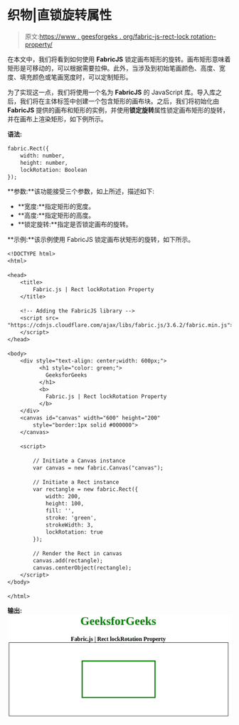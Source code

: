 # 织物|直锁旋转属性

> 原文:[https://www . geesforgeks . org/fabric-js-rect-lock rotation-property/](https://www.geeksforgeeks.org/fabric-js-rect-lockrotation-property/)

在本文中，我们将看到如何使用 **FabricJS** 锁定画布矩形的旋转。画布矩形意味着矩形是可移动的，可以根据需要拉伸。此外，当涉及到初始笔画颜色、高度、宽度、填充颜色或笔画宽度时，可以定制矩形。

为了实现这一点，我们将使用一个名为 **FabricJS** 的 JavaScript 库。导入库之后，我们将在主体标签中创建一个包含矩形的画布块。之后，我们将初始化由 **FabricJS** 提供的画布和矩形的实例，并使用**锁定旋转**属性锁定画布矩形的旋转，并在画布上渲染矩形，如下例所示。

**语法:**

```
fabric.Rect({
    width: number,
    height: number,
    lockRotation: Boolean
});
```

**参数:**该功能接受三个参数，如上所述，描述如下:

*   **宽度:**指定矩形的宽度。
*   **高度:**指定矩形的高度。
*   **锁定旋转:**指定是否锁定画布的旋转。

**示例:**该示例使用 FabricJS 锁定画布状矩形的旋转，如下所示。

```
<!DOCTYPE html> 
<html> 

<head> 
    <title> 
        Fabric.js | Rect lockRotation Property
    </title> 

    <!-- Adding the FabricJS library -->
    <script src= 
"https://cdnjs.cloudflare.com/ajax/libs/fabric.js/3.6.2/fabric.min.js"> 
    </script> 
</head> 

<body> 
    <div style="text-align: center;width: 600px;"> 
          <h1 style="color: green;"> 
            GeeksforGeeks 
          </h1> 
          <b>
            Fabric.js | Rect lockRotation Property
          </b>
    </div>
    <canvas id="canvas" width="600" height="200"
        style="border:1px solid #000000"> 
    </canvas> 

    <script> 

        // Initiate a Canvas instance 
        var canvas = new fabric.Canvas("canvas"); 

        // Initiate a Rect instance 
        var rectangle = new fabric.Rect({ 
            width: 200,
            height: 100,
            fill: '', 
            stroke: 'green',
            strokeWidth: 3,
            lockRotation: true
        }); 

        // Render the Rect in canvas 
        canvas.add(rectangle); 
        canvas.centerObject(rectangle);
    </script> 
</body> 

</html>
```

**输出:**
![](img/afd958d4a38e9be3eb943cbe8fac0aa3.png)